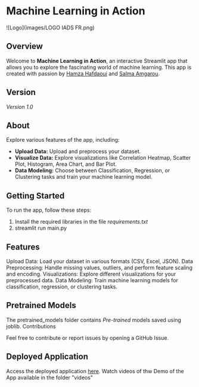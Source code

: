 # Machine Learning in Action

![Logo](images/LOGO IADS FR.png)

## Overview

Welcome to **Machine Learning in Action**, an interactive Streamlit app that allows you to explore the fascinating world of machine learning. This app is created with passion by [Hamza Hafdaoui](https://github.com/HAMZAUEST) and [Salma Amgarou](https://github.com/SalmaAmgarou).

## Version

*Version 1.0*

## About

Explore various features of the app, including:

- **Upload Data:** Upload and preprocess your dataset.
- **Visualize Data:** Explore visualizations like Correlation Heatmap, Scatter Plot, Histogram, Area Chart, and Bar Plot.
- **Data Modeling:** Choose between Classification, Regression, or Clustering tasks and train your machine learning model.

## Getting Started

To run the app, follow these steps: 
1. Install the required libraries in the file *requirements.txt*
2. streamlit run main.py

## Features

Upload Data: Load your dataset in various formats (CSV, Excel, JSON).
Data Preprocessing: Handle missing values, outliers, and perform feature scaling and encoding.
Visualizations: Explore different visualizations for your preprocessed data.
Data Modeling: Train machine learning models for classification, regression, or clustering tasks.


## Pretrained Models

The pretrained_models folder contains *Pre-trained* models saved using joblib.
Contributions

Feel free to contribute or report issues by opening a GitHub Issue.

## Deployed Application

Access the deployed application [here](https://aisd-hafdaoui-amgarou.streamlit.app/).
Watch videos of thw Demo of the App available in the folder "videos"
